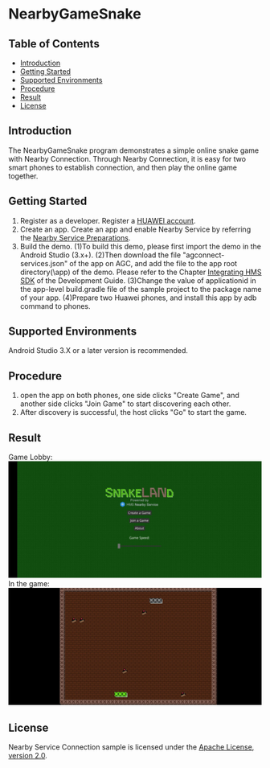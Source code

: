 # NearbyGameSnake

## Table of Contents

 * [Introduction](#introduction)
 * [Getting Started](#Getting-Started)
 * [Supported Environments](#supported-environments)
 * [Procedure](#procedure)
 * [Result](#result)
 * [License](#license)
 
## Introduction
The NearbyGameSnake program demonstrates a simple online snake game with Nearby Connection. Through Nearby Connection, it is easy for two smart phones to establish connection, and then play the online game together.

## Getting Started

1. Register as a developer.
Register a [HUAWEI account](https://developer.huawei.com/consumer/en/).
2. Create an app.
Create an app and enable Nearby Service by referring the [Nearby Service Preparations](https://developer.huawei.com/consumer/en/doc/development/HMS-Guides/nearby-service-preparation).
3. Build the demo.
(1)To build this demo, please first import the demo in the Android Studio (3.x+). 
(2)Then download the file "agconnect-services.json" of the app on AGC, and add the file to the app root directory(\app) of the demo. Please refer to the Chapter [Integrating HMS SDK](https://developer.huawei.com/consumer/en/doc/development/HMS-Guides/nearby-service-integratesdk) of the Development Guide.
(3)Change the value of applicationid in the app-level build.gradle file of the sample project to the package name of your app.
(4)Prepare two Huawei phones, and install this app by adb command to phones.

## Supported Environments
Android Studio 3.X or a later version is recommended.

## Procedure

1. open the app on both phones, one side clicks "Create Game", and another side clicks "Join Game" to start discovering each other.
2. After discovery is successful, the host clicks "Go" to start the game.

## Result
Game Lobby:
<img src="result_1.jpg">
In the game:
<img src="result_2.jpg">

## License
Nearby Service Connection sample is licensed under the [Apache License, version 2.0](http://www.apache.org/licenses/LICENSE-2.0).

